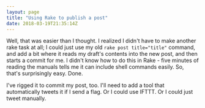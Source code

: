 ```yaml
---
layout: page
title: "Using Rake to publish a post"
date: 2018-03-19T21:35:14Z
---
```


Well, that was easier than I thought. I realized I didn't have to make another rake task at all; I could just use my old `rake post title="title"` command, and add a bit where it reads my draft's contents into the new post, and then starts a commit for me. I didn't know how to do this in Rake - five minutes of reading the manuals tells me it can include shell commands easily. So, that's surprisingly easy. Done.

I've rigged it to commit my post, too. I'll need to add a tool that automatically tweets it if I send a flag. Or I could use IFTTT. Or I could just tweet manually.